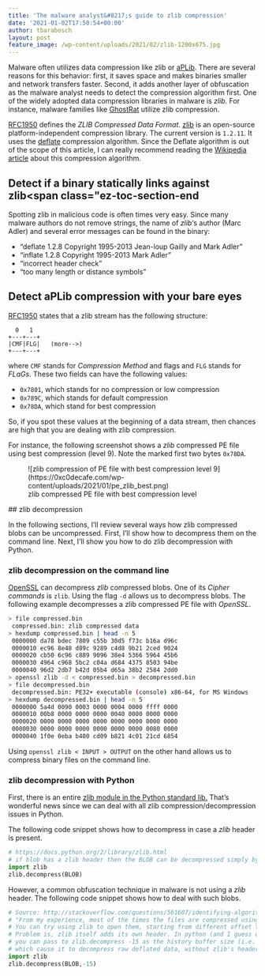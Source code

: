 ```yaml
---
title: 'The malware analyst&#8217;s guide to zlib compression'
date: '2021-01-02T17:50:54+00:00'
author: tbarabosch
layout: post
feature_image: /wp-content/uploads/2021/02/zlib-1200x675.jpg
---
```


Malware often utilizes data compression like zlib or [aPLib](https://0xc0decafe.com/malware-analysts-guide-to-aplib-decompression/). There are several reasons for this behavior: first, it saves space and makes binaries smaller and network transfers faster. Second, it adds another layer of obfuscation as the malware analyst needs to detect the compression algorithm first. One of the widely adopted data compression libraries in malware is *zlib*. For instance, malware families like [GhostRat](https://blogs.blackberry.com/en/2016/04/the-ghost-dragon) utilize zlib compression.

<!--more-->

[RFC1950](https://www.ietf.org/rfc/rfc1950.txt) defines the *ZLIB Compressed Data Format*. [zlib](http://www.zlib.net/) is an open-source platform-independent compression library. The current version is `1.2.11`. It uses the [deflate](https://en.wikipedia.org/wiki/DEFLATE) compression algorithm. Since the Deflate algorithm is out of the scope of this article, I can really recommend reading the [Wikipedia article](https://en.wikipedia.org/wiki/Deflate) about this compression algorithm.

## Detect if a binary statically links against zlib<span class="ez-toc-section-end

Spotting zlib in malicious code is often times very easy. Since many malware authors do not remove strings, the name of *zlib*‘s author (Marc Adler) and several error messages can be found in the binary:

- “deflate 1.2.8 Copyright 1995-2013 Jean-loup Gailly and Mark Adler”
- “inflate 1.2.8 Copyright 1995-2013 Mark Adler”
- “incorrect header check”
- “too many length or distance symbols”

## Detect aPLib compression with your bare eyes

[RFC1950](https://www.ietf.org/rfc/rfc1950.txt) states that a zlib stream has the following structure:

```
  0   1          
+---+---+          
|CMF|FLG|   (more-->)          
+---+---+
```

where `CMF` stands for *Compression Method* and flags and `FLG` stands for *FLaGs*. These two fields can have the following values:

- `0x7801`, which stands for no compression or low compression
- `0x789C`, which stands for default compression
- `0x78DA`, which stand for best compression

So, if you spot these values at the beginning of a data stream, then chances are high that you are dealing with zlib compression.

For instance, the following screenshot shows a *zlib* compressed PE file using best compression (level 9). Note the marked first two bytes `0x78DA`.

<figure class="wp-block-image size-large">![zlib compression of PE file with best compression level 9](https://0xc0decafe.com/wp-content/uploads/2021/01/pe_zlib_best.png)<figcaption>zlib compressed PE file with best compression level</figcaption></figure>## <span class="ez-toc-section" id="zlib_decompression"></span>zlib decompression <span class="ez-toc-section-end"></span>

In the following sections, I’ll review several ways how zlib compressed blobs can be uncompressed. First, I’ll show how to decompress them on the command line. Next, I’ll show you how to do zlib decompression with Python.

### zlib decompression on the command line

[OpenSSL](https://www.openssl.org/) can decompress *zlib* compressed blobs. One of its *Cipher commands* is `zlib`. Using the flag `-d` allows us to decompress blobs. The following example decompresses a zlib compressed PE file with *OpenSSL*.

```bash
> file compressed.bin   
 compressed.bin: zlib compressed data
> hexdump compressed.bin | head -n 5
 0000000 da78 bdec 7809 c55b 30d5 f73c b16a d96c
 0000010 ec96 8e48 d89c 9289 c4d8 9b21 2ced 9024
 0000020 cb50 6c96 c889 9096 38e4 5366 5964 45b6
 0000030 4964 c968 5bc2 c04a d684 4375 8503 94be
 0000040 96d2 2db7 b42d 05b4 d65a 38b2 2584 2dd0
> openssl zlib -d < compressed.bin > decompressed.bin 
> file decompressed.bin 
 decompressed.bin: PE32+ executable (console) x86-64, for MS Windows
> hexdump decompressed.bin | head -n 5
 0000000 5a4d 0090 0003 0000 0004 0000 ffff 0000
 0000010 00b8 0000 0000 0000 0040 0000 0000 0000
 0000020 0000 0000 0000 0000 0000 0000 0000 0000
 0000030 0000 0000 0000 0000 0000 0000 0080 0000
 0000040 1f0e 0eba b400 cd09 b821 4c01 21cd 6854
```


Using `openssl zlib < INPUT > OUTPUT` on the other hand allows us to compress binary files on the command line.

### zlib decompression with Python

First, there is an entire [zlib module in the Python standard lib.](https://docs.python.org/2/library/zlib.html) That’s wonderful news since we can deal with all zlib compression/decompression issues in Python.

The following code snippet shows how to decompress in case a *zlib* header is present.

```python
# https://docs.python.org/2/library/zlib.html
# if blob has a zlib header then the BLOB can be decompressed simply by calling
import zlib
zlib.decompress(BLOB)
```

However, a common obfuscation technique in malware is not using a *zlib* header. The following code snippet shows how to deal with such blobs.

```python
# Source: http://stackoverflow.com/questions/561607/identifying-algorithms-in-binaries
# "From my experience, most of the times the files are compressed using plain old Deflate.
# You can try using zlib to open them, starting from different offset to compensate for custom headers.
# Problem is, zlib itself adds its own header. In python (and I guess other implementations has that feature as well),
# you can pass to zlib.decompress -15 as the history buffer size (i.e. zlib.decompress(data,-15)),
# which cause it to decompress raw deflated data, without zlib's headers."
import zlib
zlib.decompress(BLOB,-15)
```
